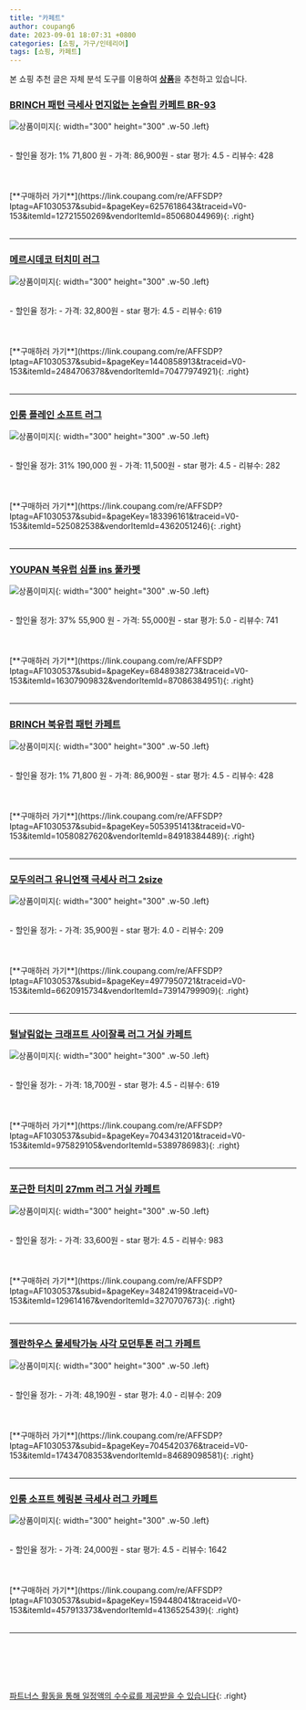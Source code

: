 ```yaml
---
title: "카페트"
author: coupang6
date: 2023-09-01 18:07:31 +0800
categories: [쇼핑, 가구/인테리어]
tags: [쇼핑, 카페트]
---
```


본 쇼핑 추천 글은 자체 분석 도구를 이용하여 [**상품**](https://link.coupang.com/a/bao1ui)을 추천하고 있습니다.

### [BRINCH 패턴 극세사 먼지없는 논슬립 카페트 BR-93](https://link.coupang.com/re/AFFSDP?lptag=AF1030537&subid=&pageKey=6257618643&traceid=V0-153&itemId=12721550269&vendorItemId=85068044969)

![상품이미지](https://thumbnail10.coupangcdn.com/thumbnails/remote/230x230ex/image/vendor_inventory/b9e0/9f1c2c8bd4f890cfbf1731960c5f878100bf0a41d7626640a175d0973418.jpg){: width="300" height="300" .w-50 .left}


<br>
- 할인율 정가: 1%  71,800   원
- 가격: 86,900원
- star 평가: 4.5
- 리뷰수: 428
<br>
<br>
<br>
<br>
[**구매하러 가기**](https://link.coupang.com/re/AFFSDP?lptag=AF1030537&subid=&pageKey=6257618643&traceid=V0-153&itemId=12721550269&vendorItemId=85068044969){: .right}
<br>
<br>

---

### [메르시데코 터치미 러그](https://link.coupang.com/re/AFFSDP?lptag=AF1030537&subid=&pageKey=1440858913&traceid=V0-153&itemId=2484706378&vendorItemId=70477974921)

![상품이미지](https://thumbnail8.coupangcdn.com/thumbnails/remote/230x230ex/image/retail/images/693602641322197-f90202d6-15fc-43b1-a51a-e0601de87b39.jpg){: width="300" height="300" .w-50 .left}


<br>
- 할인율 정가: 
- 가격: 32,800원
- star 평가: 4.5
- 리뷰수: 619
<br>
<br>
<br>
<br>
[**구매하러 가기**](https://link.coupang.com/re/AFFSDP?lptag=AF1030537&subid=&pageKey=1440858913&traceid=V0-153&itemId=2484706378&vendorItemId=70477974921){: .right}
<br>
<br>

---

### [인룸 플레인 소프트 러그](https://link.coupang.com/re/AFFSDP?lptag=AF1030537&subid=&pageKey=183396161&traceid=V0-153&itemId=525082538&vendorItemId=4362051246)

![상품이미지](https://thumbnail8.coupangcdn.com/thumbnails/remote/230x230ex/image/retail/images/2180260538091004-7101cc23-2ded-4537-83ea-0a4e86187c48.jpg){: width="300" height="300" .w-50 .left}


<br>
- 할인율 정가: 31%  190,000   원
- 가격: 11,500원
- star 평가: 4.5
- 리뷰수: 282
<br>
<br>
<br>
<br>
[**구매하러 가기**](https://link.coupang.com/re/AFFSDP?lptag=AF1030537&subid=&pageKey=183396161&traceid=V0-153&itemId=525082538&vendorItemId=4362051246){: .right}
<br>
<br>

---

### [YOUPAN 북유럽 심플 ins 풀카펫](https://link.coupang.com/re/AFFSDP?lptag=AF1030537&subid=&pageKey=6848938273&traceid=V0-153&itemId=16307909832&vendorItemId=87086384951)

![상품이미지](https://thumbnail7.coupangcdn.com/thumbnails/remote/230x230ex/image/vendor_inventory/8c4b/7cf228b42c0426f91d11f2d1bc4e67a326ffd3d62f14b55b023f834adcbb.png){: width="300" height="300" .w-50 .left}


<br>
- 할인율 정가: 37%  55,900   원
- 가격: 55,000원
- star 평가: 5.0
- 리뷰수: 741
<br>
<br>
<br>
<br>
[**구매하러 가기**](https://link.coupang.com/re/AFFSDP?lptag=AF1030537&subid=&pageKey=6848938273&traceid=V0-153&itemId=16307909832&vendorItemId=87086384951){: .right}
<br>
<br>

---

### [BRINCH 북유럽 패턴 카페트](https://link.coupang.com/re/AFFSDP?lptag=AF1030537&subid=&pageKey=5053951413&traceid=V0-153&itemId=10580827620&vendorItemId=84918384489)

![상품이미지](https://thumbnail9.coupangcdn.com/thumbnails/remote/230x230ex/image/retail/images/2972575091418573-749d239a-1129-411c-8359-d9beb01a01dd.jpg){: width="300" height="300" .w-50 .left}


<br>
- 할인율 정가: 1%  71,800   원
- 가격: 86,900원
- star 평가: 4.5
- 리뷰수: 428
<br>
<br>
<br>
<br>
[**구매하러 가기**](https://link.coupang.com/re/AFFSDP?lptag=AF1030537&subid=&pageKey=5053951413&traceid=V0-153&itemId=10580827620&vendorItemId=84918384489){: .right}
<br>
<br>

---

### [모두의러그 유니언잭 극세사 러그 2size](https://link.coupang.com/re/AFFSDP?lptag=AF1030537&subid=&pageKey=4977950721&traceid=V0-153&itemId=6620915734&vendorItemId=73914799909)

![상품이미지](https://thumbnail10.coupangcdn.com/thumbnails/remote/230x230ex/image/vendor_inventory/5ebf/07b27941a184dce9750098fc697fe81b7b45d38dbff67a39b15ed6ccc9b7.jpg){: width="300" height="300" .w-50 .left}


<br>
- 할인율 정가: 
- 가격: 35,900원
- star 평가: 4.0
- 리뷰수: 209
<br>
<br>
<br>
<br>
[**구매하러 가기**](https://link.coupang.com/re/AFFSDP?lptag=AF1030537&subid=&pageKey=4977950721&traceid=V0-153&itemId=6620915734&vendorItemId=73914799909){: .right}
<br>
<br>

---

### [털날림없는 크래프트 사이잘룩 러그 거실 카페트](https://link.coupang.com/re/AFFSDP?lptag=AF1030537&subid=&pageKey=7043431201&traceid=V0-153&itemId=975829105&vendorItemId=5389786983)

![상품이미지](https://thumbnail6.coupangcdn.com/thumbnails/remote/230x230ex/image/retail/images/4423190549551232-f768237e-28d1-4ecc-98d0-b5bcec8977bd.jpg){: width="300" height="300" .w-50 .left}


<br>
- 할인율 정가: 
- 가격: 18,700원
- star 평가: 4.5
- 리뷰수: 619
<br>
<br>
<br>
<br>
[**구매하러 가기**](https://link.coupang.com/re/AFFSDP?lptag=AF1030537&subid=&pageKey=7043431201&traceid=V0-153&itemId=975829105&vendorItemId=5389786983){: .right}
<br>
<br>

---

### [포근한 터치미 27mm 러그 거실 카페트](https://link.coupang.com/re/AFFSDP?lptag=AF1030537&subid=&pageKey=34824199&traceid=V0-153&itemId=129614167&vendorItemId=3270707673)

![상품이미지](https://thumbnail7.coupangcdn.com/thumbnails/remote/230x230ex/image/retail/images/4432793678478189-b509b133-62e3-4353-85df-a503cff4f03e.jpg){: width="300" height="300" .w-50 .left}


<br>
- 할인율 정가: 
- 가격: 33,600원
- star 평가: 4.5
- 리뷰수: 983
<br>
<br>
<br>
<br>
[**구매하러 가기**](https://link.coupang.com/re/AFFSDP?lptag=AF1030537&subid=&pageKey=34824199&traceid=V0-153&itemId=129614167&vendorItemId=3270707673){: .right}
<br>
<br>

---

### [젤란하우스 물세탁가능 사각 모던투톤 러그 카페트](https://link.coupang.com/re/AFFSDP?lptag=AF1030537&subid=&pageKey=7045420376&traceid=V0-153&itemId=17434708353&vendorItemId=84689098581)

![상품이미지](https://thumbnail10.coupangcdn.com/thumbnails/remote/230x230ex/image/retail/images/1168573301495510-d796a578-5524-4314-b539-51616b0b1edf.jpg){: width="300" height="300" .w-50 .left}


<br>
- 할인율 정가: 
- 가격: 48,190원
- star 평가: 4.0
- 리뷰수: 209
<br>
<br>
<br>
<br>
[**구매하러 가기**](https://link.coupang.com/re/AFFSDP?lptag=AF1030537&subid=&pageKey=7045420376&traceid=V0-153&itemId=17434708353&vendorItemId=84689098581){: .right}
<br>
<br>

---

### [인룸 소프트 헤링본 극세사 러그 카페트](https://link.coupang.com/re/AFFSDP?lptag=AF1030537&subid=&pageKey=159448041&traceid=V0-153&itemId=457913373&vendorItemId=4136525439)

![상품이미지](https://thumbnail6.coupangcdn.com/thumbnails/remote/230x230ex/image/retail/images/13635626555256-f3655d57-3587-4355-bad4-7caae343695b.jpg){: width="300" height="300" .w-50 .left}


<br>
- 할인율 정가: 
- 가격: 24,000원
- star 평가: 4.5
- 리뷰수: 1642
<br>
<br>
<br>
<br>
[**구매하러 가기**](https://link.coupang.com/re/AFFSDP?lptag=AF1030537&subid=&pageKey=159448041&traceid=V0-153&itemId=457913373&vendorItemId=4136525439){: .right}
<br>
<br>

---
<br><br><br><br><br> [파트너스 활동을 통해 일정액의 수수료를 제공받을 수 있습니다](https://link.coupang.com/a/bao1ui){: .right}